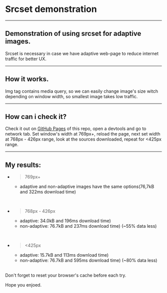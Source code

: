 # Srcset demonstration
---
## Demonstration of using srcset for adaptive images.
Srcset is necessary in case we have adaptive web-page to reduce internet traffic for better UX.
***
## How it works.
Img tag contains media query, so we can easily change image's size witch depending on window width, so smallest image takes low traffic.
***
## How can i check it?
Check it out on [GitHub Pages](https://oddyhater.github.io/srcset-project/) of this repo, open a devtools and go to network tab. Set window's width at 769px+, reload the page, next set width at 768px - 426px range, look at the sources downloaded, repeat for <425px range.
***
## My results:
* >769px+
  * adaptive and non-adaptive images have the same options(76,7kB and 322ms download time)
<br/>

* >768px - 426px
  * adaptive: 34.0kB and 196ms download time)
  * non-adaptive: 76.7kB and 237ms download time)
  (~55% data less)
<br/>

* ><425px
  * adaptive: 15.7kB and 113ms download time)
  * non-adaptive: 76.7kB and 595ms download time)
  (~80% data less)
<br/>
Don't forget to reset your browser's cache before each try.

Hope you enjoed.
